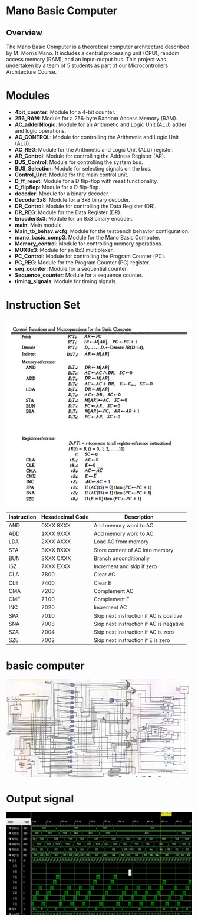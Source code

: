 # Mano Basic Computer

## Overview

The Mano Basic Computer is a theoretical computer architecture described by M. Morris Mano. It includes a central processing unit (CPU), random access memory (RAM), and an input-output bus. This project was undertaken by a team of 5 students as part of our Microcontrollers Architecture Course.

# Modules

- **4bit_counter**: Module for a 4-bit counter.
- **256_RAM**: Module for a 256-byte Random Access Memory (RAM).
- **AC_adderNlogic**: Module for an Arithmetic and Logic Unit (ALU) adder and logic operations.
- **AC_CONTROL**: Module for controlling the Arithmetic and Logic Unit (ALU).
- **AC_REG**: Module for the Arithmetic and Logic Unit (ALU) register.
- **AR_Control**: Module for controlling the Address Register (AR).
- **BUS_Control**: Module for controlling the system bus.
- **BUS_Selection**: Module for selecting signals on the bus.
- **Control_Unit**: Module for the main control unit.
- **D_ff_reset**: Module for a D flip-flop with reset functionality.
- **D_flipflop**: Module for a D flip-flop.
- **decoder**: Module for a binary decoder.
- **Decoder3x8**: Module for a 3x8 binary decoder.
- **DR_Control**: Module for controlling the Data Register (DR).
- **DR_REG**: Module for the Data Register (DR).
- **Encoder8x3**: Module for an 8x3 binary encoder.
- **main**: Main module.
- **Main_tb_behav.wcfg**: Module for the testbench behavior configuration.
- **mano_basic_comp3**: Module for the Mano Basic Computer.
- **Memory_control**: Module for controlling memory operations.
- **MUX8x3**: Module for an 8x3 multiplexer.
- **PC_Control**: Module for controlling the Program Counter (PC).
- **PC_REG**: Module for the Program Counter (PC) register.
- **seq_counter**: Module for a sequential counter.
- **Sequence_counter**: Module for a sequence counter.
- **timing_signals**: Module for timing signals.

# Instruction Set
![img](https://github.com/codsalah/Mano-Basic-Computer-Using-Verilog/blob/main/images/img%20(2).png)

| Instruction      | Hexadecimal Code | Description                                       |
|-------------------|-------------------|---------------------------------------------------|
| AND               | 0XXX 8XXX         | And memory word to AC                             |
| ADD               | 1XXX 9XXX         | Add memory word to AC                             |
| LDA               | 2XXX AXXX         | Load AC from memory                               |
| STA               | 3XXX BXXX         | Store content of AC into memory                   |
| BUN               | 3XXX CXXX         | Branch unconditionally                            |
| ISZ               | 7XXX EXXX         | Increment and skip if zero                        |
| CLA               | 7800              | Clear AC                                          |
| CLE               | 7400              | Clear E                                           |
| CMA               | 7200              | Complement AC                                     |
| CME               | 7100              | Complement E                                      |
| INC               | 7020              | Increment AC                                      |
| SPA               | 7010              | Skip next instruction if AC is positive           |
| SNA               | 7008              | Skip next instruction if AC is negative           |
| SZA               | 7004              | Skip next instruction if AC is zero               |
| SZE               | 7002              | Skip next instruction if E is zero                |



# basic computer
![img](https://github.com/codsalah/Mano-Basic-Computer-Using-Verilog/blob/main/images/img%20(6).png)

# Output signal
![img](https://raw.githubusercontent.com/codsalah/Mano-Basic-Computer-Using-Verilog/main/images/img%20(1).png)
